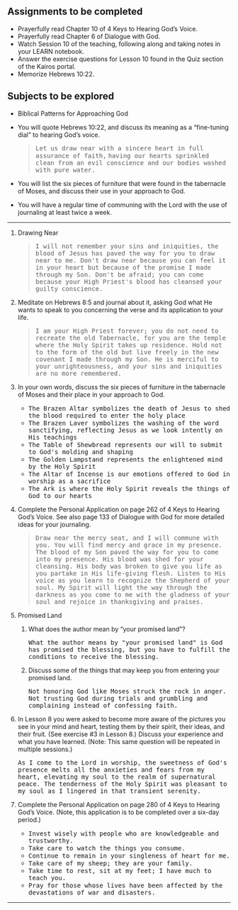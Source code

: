 ---
---

## Assignments to be completed

- Prayerfully read Chapter 10 of 4 Keys to Hearing God’s Voice.
- Prayerfully read Chapter 6 of Dialogue with God.
- Watch Session 10 of the teaching, following along and taking notes in your LEARN notebook.
- Answer the exercise questions for Lesson 10 found in the Quiz section of the Kairos portal.
- Memorize Hebrews 10:22.

## Subjects to be explored

- Biblical Patterns for Approaching God
- You will quote Hebrews 10:22, and discuss its meaning as a “fine-tuning dial” to hearing God’s voice.
  > <samp>Let us draw near with a sincere heart in full assurance of faith,</samp>
  <samp>having our hearts sprinkled clean from an evil conscience and our bodies washed with pure water.</samp>

- You will list the six pieces of furniture that were found in the tabernacle of Moses, and discuss their use in your approach to God.
- You will have a regular time of communing with the Lord with the use of journaling at least twice a week.

<hr class='section' />

1. Drawing Near

   > <samp>I will not remember your sins and iniquities, the blood of Jesus has paved the way for you to draw near to me. Don't draw near because you can feel it in your heart but because of the promise I made through my Son. Don't be afraid; you can come because your High Priest's blood has cleansed your guilty conscience.</samp>

2. Meditate on Hebrews 8:5 and journal about it, asking God what He wants to speak to you concerning the verse and its application to your life.

   > <samp>I am your High Priest forever; you do not need to recreate the old Tabernacle, for you are the temple where the Holy Spirit takes up residence. Hold not to the form of the old but live freely in the new covenant I made through my Son. He is merciful to your unrighteousness, and your sins and iniquities are no more remembered.</samp>

3. In your own words, discuss the six pieces of furniture in the tabernacle of Moses and their place in your approach to God.

   - <samp>The Brazen Altar symbolizes the death of Jesus to shed the blood required to enter the holy place</samp>
   - <samp>The Brazen Laver symbolizes the washing of the word sanctifying, reflecting Jesus as we look intently on His teachings</samp>
   - <samp>The Table of Shewbread represents our will to submit to God's molding and shaping</samp>
   - <samp>The Golden Lampstand represents the enlightened mind by the Holy Spirit</samp>
   - <samp>The Altar of Incense is our emotions offered to God in worship as a sacrifice</samp>
   - <samp>The Ark is where the Holy Spirit reveals the things of God to our hearts</samp>

4. Complete the Personal Application on page 262 of 4 Keys to Hearing God’s Voice. See also page 133 of Dialogue with God for more detailed ideas for your journaling.

   > <samp>Draw near the mercy seat, and I will commune with you. You will find mercy and grace in my presence. The blood of my Son paved the way for you to come into my presence. His blood was shed for your cleansing. His body was broken to give you life as you partake in His life-giving flesh. Listen to His voice as you learn to recognize the Shepherd of your soul. My Spirit will light the way through the darkness as you come to me with the gladness of your soul and rejoice in thanksgiving and praises.</samp>

5. Promised Land

   1. What does the author mean by “your promised land”?

      <samp>What the author means by "your promised land" is God has promised the blessing, but you have to fulfill the conditions to receive the blessing.</samp>

   2. Discuss some of the things that may keep you from entering your promised land.

      <samp>Not honoring God like Moses struck the rock in anger. Not trusting God during trials and grumbling and complaining instead of confessing faith.</samp>

6. In Lesson 8 you were asked to become more aware of the pictures you see in your mind and heart, testing them by their spirit, their ideas, and their fruit. (See exercise #3 in Lesson 8.) Discuss your experience and what you have learned. (Note: This same question will be repeated in multiple sessions.)

   <samp>As I come to the Lord in worship, the sweetness of God's presence melts all the anxieties and fears from my heart, elevating my soul to the realm of supernatural peace. The tenderness of the Holy Spirit was pleasant to my soul as I lingered in that transient serenity.</samp>

7. Complete the Personal Application on page 280 of 4 Keys to Hearing God’s Voice. (Note, this application is to be completed over a six-day period.)

   - <samp>Invest wisely with people who are knowledgeable and trustworthy.</samp>
   - <samp>Take care to watch the things you consume.</samp>
   - <samp>Continue to remain in your singleness of heart for me.</samp>
   - <samp>Take care of my sheep; they are your family.</samp>
   - <samp>Take time to rest, sit at my feet; I have much to teach you.</samp>
   - <samp>Pray for those whose lives have been affected by the devastations of war and disasters.</samp>

<hr class='logo' />